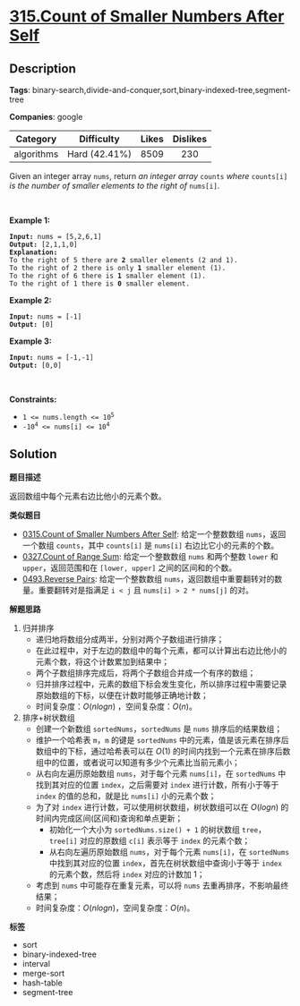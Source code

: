# [315.Count of Smaller Numbers After Self](https://leetcode.com/problems/count-of-smaller-numbers-after-self/description/)

## Description

**Tags**: binary-search,divide-and-conquer,sort,binary-indexed-tree,segment-tree

**Companies**: google

|  Category  |  Difficulty   | Likes | Dislikes |
| :--------: | :-----------: | :---: | :------: |
| algorithms | Hard (42.41%) | 8509  |   230    |

<p>Given an integer array <code>nums</code>, return<em> an integer array </em><code>counts</code><em> where </em><code>counts[i]</code><em> is the number of smaller elements to the right of </em><code>nums[i]</code>.</p>
<p>&nbsp;</p>
<p><strong class="example">Example 1:</strong></p>
<pre><code><strong>Input:</strong> nums = [5,2,6,1]
<strong>Output:</strong> [2,1,1,0]
<strong>Explanation:</strong>
To the right of 5 there are <b>2</b> smaller elements (2 and 1).
To the right of 2 there is only <b>1</b> smaller element (1).
To the right of 6 there is <b>1</b> smaller element (1).
To the right of 1 there is <b>0</b> smaller element.</code></pre>
<p><strong class="example">Example 2:</strong></p>
<pre><code><strong>Input:</strong> nums = [-1]
<strong>Output:</strong> [0]</code></pre>
<p><strong class="example">Example 3:</strong></p>
<pre><code><strong>Input:</strong> nums = [-1,-1]
<strong>Output:</strong> [0,0]</code></pre>
<p>&nbsp;</p>
<p><strong>Constraints:</strong></p>
<ul>
  <li><code>1 &lt;= nums.length &lt;= 10<sup>5</sup></code></li>
  <li><code>-10<sup>4</sup> &lt;= nums[i] &lt;= 10<sup>4</sup></code></li>
</ul>

## Solution

**题目描述**

返回数组中每个元素右边比他小的元素个数。

**类似题目**

- [0315.Count of Smaller Numbers After Self](0315.count-of-smaller-numbers-after-self.md): 给定一个整数数组 `nums`，返回一个数组 `counts`，其中 `counts[i]` 是 `nums[i]` 右边比它小的元素的个数。
- [0327.Count of Range Sum](0327.count-of-range-sum.md): 给定一个整数数组 `nums` 和两个整数 `lower` 和 `upper`，返回范围和在 `[lower, upper]` 之间的区间和的个数。
- [0493.Reverse Pairs](0493.reverse-pairs.md): 给定一个整数数组 `nums`，返回数组中重要翻转对的数量。重要翻转对是指满足 `i < j` 且 `nums[i] > 2 * nums[j]` 的对。

**解题思路**

1. 归并排序
   - 递归地将数组分成两半，分别对两个子数组进行排序；
   - 在此过程中，对于左边的数组中的每个元素，都可以计算出右边比他小的元素个数，将这个计数累加到结果中；
   - 两个子数组排序完成后，将两个子数组合并成一个有序的数组；
   - 归并排序过程中，元素的数组下标会发生变化，所以排序过程中需要记录原始数组的下标，以便在计数时能够正确地计数；
   - 时间复杂度：$O(nlogn)$ ，空间复杂度：$O(n)$。
2. 排序+树状数组
   - 创建一个新数组 `sortedNums`，`sortedNums` 是 `nums` 排序后的结果数组；
   - 维护一个哈希表 `m`，`m` 的键是 `sortedNums` 中的元素，值是该元素在排序后数组中的下标，通过哈希表可以在 $O(1)$ 的时间内找到一个元素在排序后数组中的位置，或者说可以知道有多少个元素比当前元素小；
   - 从右向左遍历原始数组 `nums`，对于每个元素 `nums[i]`，在 `sortedNums` 中找到其对应的位置 `index`，之后需要对 `index` 进行计数，所有小于等于 `index` 的值的总和，就是比 `nums[i]` 小的元素个数；
   - 为了对 `index` 进行计数，可以使用树状数组，树状数组可以在 $O(logn)$ 的时间内完成区间(区间和)查询和单点更新；
     - 初始化一个大小为 `sortedNums.size() + 1` 的树状数组 `tree`，`tree[i]` 对应的原数组 `c[i]` 表示等于 `index` 的元素个数；
     - 从右向左遍历原始数组 `nums`，对于每个元素 `nums[i]`，在 `sortedNums` 中找到其对应的位置 `index`，首先在树状数组中查询小于等于 `index` 的元素个数，然后将 `index` 对应的计数加 1；
   - 考虑到 `nums` 中可能存在重复元素，可以将 `nums` 去重再排序，不影响最终结果；
   - 时间复杂度：$O(nlogn)$，空间复杂度：$O(n)$。

**标签**

- sort
- binary-indexed-tree
- interval
- merge-sort
- hash-table
- segment-tree
